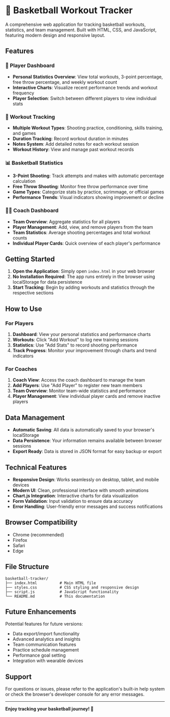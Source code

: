 # 🏀 Basketball Workout Tracker

A comprehensive web application for tracking basketball workouts, statistics, and team management. Built with HTML, CSS, and JavaScript, featuring modern design and responsive layout.

## Features

### 🎯 Player Dashboard
- **Personal Statistics Overview**: View total workouts, 3-point percentage, free throw percentage, and weekly workout count
- **Interactive Charts**: Visualize recent performance trends and workout frequency
- **Player Selection**: Switch between different players to view individual stats

### 💪 Workout Tracking
- **Multiple Workout Types**: Shooting practice, conditioning, skills training, and games
- **Duration Tracking**: Record workout duration in minutes
- **Notes System**: Add detailed notes for each workout session
- **Workout History**: View and manage past workout records

### 📊 Basketball Statistics
- **3-Point Shooting**: Track attempts and makes with automatic percentage calculation
- **Free Throw Shooting**: Monitor free throw performance over time
- **Game Types**: Categorize stats by practice, scrimmage, or official games
- **Performance Trends**: Visual indicators showing improvement or decline

### 👨‍🏫 Coach Dashboard
- **Team Overview**: Aggregate statistics for all players
- **Player Management**: Add, view, and remove players from the team
- **Team Statistics**: Average shooting percentages and total workout counts
- **Individual Player Cards**: Quick overview of each player's performance

## Getting Started

1. **Open the Application**: Simply open `index.html` in your web browser
2. **No Installation Required**: The app runs entirely in the browser using localStorage for data persistence
3. **Start Tracking**: Begin by adding workouts and statistics through the respective sections

## How to Use

### For Players
1. **Dashboard**: View your personal statistics and performance charts
2. **Workouts**: Click "Add Workout" to log new training sessions
3. **Statistics**: Use "Add Stats" to record shooting performance
4. **Track Progress**: Monitor your improvement through charts and trend indicators

### For Coaches
1. **Coach View**: Access the coach dashboard to manage the team
2. **Add Players**: Use "Add Player" to register new team members
3. **Team Overview**: Monitor team-wide statistics and performance
4. **Player Management**: View individual player cards and remove inactive players

## Data Management

- **Automatic Saving**: All data is automatically saved to your browser's localStorage
- **Data Persistence**: Your information remains available between browser sessions
- **Export Ready**: Data is stored in JSON format for easy backup or export

## Technical Features

- **Responsive Design**: Works seamlessly on desktop, tablet, and mobile devices
- **Modern UI**: Clean, professional interface with smooth animations
- **Chart.js Integration**: Interactive charts for data visualization
- **Form Validation**: Input validation to ensure data accuracy
- **Error Handling**: User-friendly error messages and success notifications

## Browser Compatibility

- Chrome (recommended)
- Firefox
- Safari
- Edge

## File Structure

```
basketball-tracker/
├── index.html          # Main HTML file
├── styles.css          # CSS styling and responsive design
├── script.js           # JavaScript functionality
└── README.md           # This documentation
```

## Future Enhancements

Potential features for future versions:
- Data export/import functionality
- Advanced analytics and insights
- Team communication features
- Practice schedule management
- Performance goal setting
- Integration with wearable devices

## Support

For questions or issues, please refer to the application's built-in help system or check the browser's developer console for any error messages.

---

**Enjoy tracking your basketball journey! 🏀**
